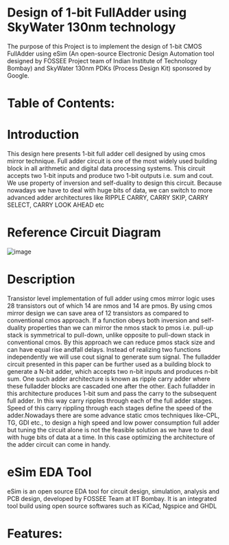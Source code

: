 # Design of 1-bit FullAdder using SkyWater 130nm technology
The purpose of this Project is to implement the design of 1-bit CMOS FullAdder using eSim (An open-source Electronic Design Automation tool designed by FOSSEE Project team of Indian Institute of Technology Bombay) and SkyWater 130nm PDKs (Process Design Kit) sponsored by Google.
# Table of Contents:
# Introduction
This design here presents 1-bit full adder cell designed by using cmos mirror technique. Full adder circuit is one of the most widely used building block in all arithmetic and digital data processing systems. This circuit accepts two 1-bit inputs and produce two 1-bit outputs i.e. sum and cout. We use property of inversion and self-duality to design this circuit. Because nowadays we have to deal with huge bits of data, we can switch to more advanced adder architectures like RIPPLE CARRY, CARRY SKIP, CARRY SELECT, CARRY LOOK AHEAD etc
# Reference Circuit Diagram
![image](https://user-images.githubusercontent.com/35188692/153359364-68cf9227-0848-4628-9bec-0b0a450e4f55.png)
# Description
Transistor level implementation of full adder using cmos mirror logic uses 28 transistors out of which 14 are nmos and 14 are pmos. By using cmos mirror design we can save area of 12 transistors as compared to conventional cmos approach. If a function obeys both inversion and self-duality properties than we can mirror the nmos stack to pmos i.e. pull-up stack is symmetrical to pull-down, unlike opposite to pull-down stack in conventional cmos. By this approach we can reduce pmos stack size and can have equal rise andfall delays. Instead of realizing two functions independently we will use cout signal to generate sum signal. The fulladder circuit presented in this paper can be further used as a building block to generate a N-bit adder, which accepts two n-bit inputs and produces n-bit sum. One such adder architecture is known as ripple carry adder where these fulladder blocks are cascaded one after the other. Each fulladder in this architecture produces 1-bit sum and pass the carry to the subsequent full adder. In this way carry ripples through each of the full adder stages. Speed of this carry rippling through each stages define the speed of the adder.Nowadays there are some advance static cmos techniques like-CPL, TG, GDI etc., to design a high speed and low power consumption full adder but tuning the circuit alone is not the feasible solution as we have to deal with huge bits of data at a time. In this case optimizing the architecture of the adder circuit can come in handy.
# eSim EDA Tool
eSim is an open source EDA tool for circuit design, simulation, analysis and PCB design, developed by FOSSEE Team at IIT Bombay. It is an integrated tool build using open source softwares such as KiCad, Ngspice and GHDL
# Features:
